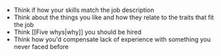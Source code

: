 - Think if how your skills match the job description
- Think about the things you like and how they relate to the traits that fit the job
- Think [[Five whys|why]] you should be hired
- Think how you'd compensate lack of experience with something you never faced before

